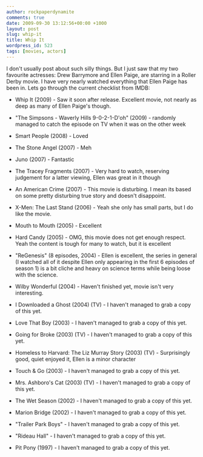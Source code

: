```yaml
---
author: rockpaperdynamite
comments: true
date: 2009-09-30 13:12:56+00:00 +1000
layout: post
slug: whip-it
title: Whip It
wordpress_id: 523
tags: [movies, actors]
---
```


I don't usually post about such silly things. But I just saw that my two favourite actresses: Drew Barrymore and Ellen Paige, are starring in a Roller Derby movie.
I have very nearly watched everything that Ellen Paige has been in. Lets go through the current checklist from IMDB:

* Whip It (2009) - Saw it soon after release. Excellent movie, not nearly as deep as many of Ellen Paige's though.

* "The Simpsons - Waverly Hills 9-0-2-1-D'oh" (2009) - randomly managed to catch the episode on TV when it was on the other week

* Smart People (2008) - Loved

* The Stone Angel (2007) - Meh

* Juno (2007) - Fantastic

* The Tracey Fragments (2007) - Very hard to watch, reserving judgement for a latter viewing, Ellen was great in it though

* An American Crime (2007) - This movie is disturbing. I mean its based on some pretty disturbing true story and doesn't disappoint.

* X-Men: The Last Stand (2006) - Yeah she only has small parts, but I do like the movie.

* Mouth to Mouth (2005) - Excellent

* Hard Candy (2005) - OMG, this movie does not get enough respect. Yeah the content is tough for many to watch, but it is excellent

* "ReGenesis" (8 episodes, 2004) - Ellen is excellent, the series in general (I watched all of it despite Ellen only appearing in the first 6 episodes of season 1) is a bit cliche and heavy on science terms while being loose with the science.

* Wilby Wonderful (2004) - Haven't finished yet, movie isn't very interesting.

* I Downloaded a Ghost (2004) (TV) - I haven't managed to grab a copy of this yet.

* Love That Boy (2003) - I haven't managed to grab a copy of this yet.

* Going for Broke (2003) (TV) - I haven't managed to grab a copy of this yet.

* Homeless to Harvard: The Liz Murray Story (2003) (TV) - Surprisingly good, quiet enjoyed it, Ellen is a minor character

* Touch & Go (2003) - I haven't managed to grab a copy of this yet.

* Mrs. Ashboro's Cat (2003) (TV) - I haven't managed to grab a copy of this yet.

* The Wet Season (2002) - I haven't managed to grab a copy of this yet.

* Marion Bridge (2002) - I haven't managed to grab a copy of this yet.

* "Trailer Park Boys" - I haven't managed to grab a copy of this yet.

* "Rideau Hall" - I haven't managed to grab a copy of this yet.

* Pit Pony (1997) - I haven't managed to grab a copy of this yet.
